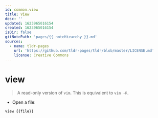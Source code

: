 ```yaml
---
id: common.view
title: View
desc: ''
updated: 1623965016154
created: 1623965016154
isDir: false
gitNotePath: 'pages/{{ noteHiearchy }}.md'
sources:
  - name: tldr-pages
    url: 'https://github.com/tldr-pages/tldr/blob/master/LICENSE.md'
    license: Creative Commons
---
```

# view

> A read-only version of `vim`.
> This is equivalent to `vim -R`.

- Open a file:

`view {{file}}`

